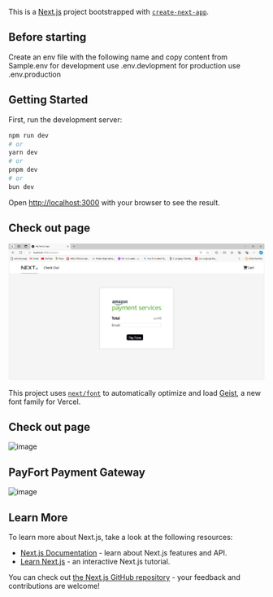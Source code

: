 This is a [Next.js](https://nextjs.org) project bootstrapped with [`create-next-app`](https://nextjs.org/docs/app/api-reference/cli/create-next-app).


## Before starting
Create an env file with the following name and copy content from Sample.env
for development use .env.devlopment
for production use .env.production


## Getting Started

First, run the development server:

```bash
npm run dev
# or
yarn dev
# or
pnpm dev
# or
bun dev
```

Open [http://localhost:3000](http://localhost:3000) with your browser to see the result.

## Check out page
![alt text](image.png)

This project uses [`next/font`](https://nextjs.org/docs/app/building-your-application/optimizing/fonts) to automatically optimize and load [Geist](https://vercel.com/font), a new font family for Vercel.

## Check out page
![image](https://github.com/user-attachments/assets/3dc5db7a-ba26-48d8-a116-dd4a8aa4de8f)


## PayFort Payment Gateway
![image](https://github.com/user-attachments/assets/a6a1f0a8-6623-4727-aa28-a4cfeee80ed6)


## Learn More

To learn more about Next.js, take a look at the following resources:

- [Next.js Documentation](https://nextjs.org/docs) - learn about Next.js features and API.
- [Learn Next.js](https://nextjs.org/learn) - an interactive Next.js tutorial.

You can check out [the Next.js GitHub repository](https://github.com/vercel/next.js) - your feedback and contributions are welcome!

